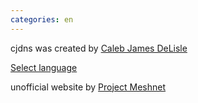 ```yaml
---
categories: en
---
```

<div class="pure-u-1 pure-u-md-1-3" markdown="1">

cjdns was created by [Caleb James DeLisle](https://github.com/cjdelisle)

</div>
<div class="pure-u-1 pure-u-md-1-3" markdown="1">

[Select language](/lang/)

</div>
<div class="pure-u-1 pure-u-md-1-3" markdown="1">

unofficial website by [Project Meshnet](https://projectmeshnet.org/)

</div>
